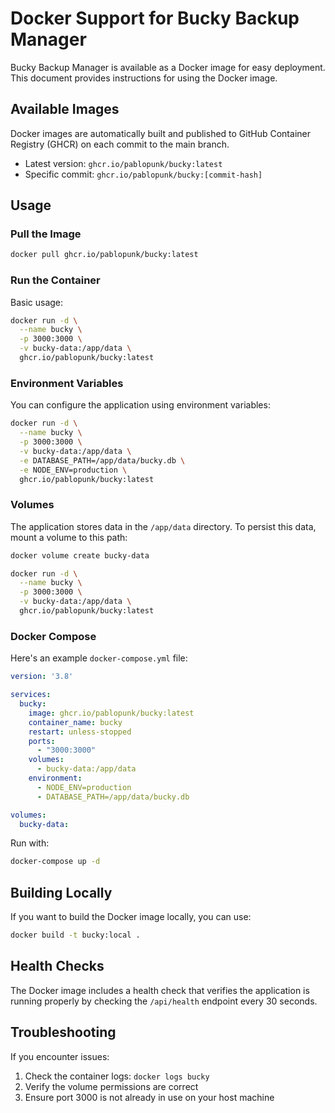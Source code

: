 # Docker Support for Bucky Backup Manager

Bucky Backup Manager is available as a Docker image for easy deployment. This document provides instructions for using the Docker image.

## Available Images

Docker images are automatically built and published to GitHub Container Registry (GHCR) on each commit to the main branch.

- Latest version: `ghcr.io/pablopunk/bucky:latest`
- Specific commit: `ghcr.io/pablopunk/bucky:[commit-hash]`

## Usage

### Pull the Image

```bash
docker pull ghcr.io/pablopunk/bucky:latest
```

### Run the Container

Basic usage:

```bash
docker run -d \
  --name bucky \
  -p 3000:3000 \
  -v bucky-data:/app/data \
  ghcr.io/pablopunk/bucky:latest
```

### Environment Variables

You can configure the application using environment variables:

```bash
docker run -d \
  --name bucky \
  -p 3000:3000 \
  -v bucky-data:/app/data \
  -e DATABASE_PATH=/app/data/bucky.db \
  -e NODE_ENV=production \
  ghcr.io/pablopunk/bucky:latest
```

### Volumes

The application stores data in the `/app/data` directory. To persist this data, mount a volume to this path:

```bash
docker volume create bucky-data

docker run -d \
  --name bucky \
  -p 3000:3000 \
  -v bucky-data:/app/data \
  ghcr.io/pablopunk/bucky:latest
```

### Docker Compose

Here's an example `docker-compose.yml` file:

```yaml
version: '3.8'

services:
  bucky:
    image: ghcr.io/pablopunk/bucky:latest
    container_name: bucky
    restart: unless-stopped
    ports:
      - "3000:3000"
    volumes:
      - bucky-data:/app/data
    environment:
      - NODE_ENV=production
      - DATABASE_PATH=/app/data/bucky.db

volumes:
  bucky-data:
```

Run with:

```bash
docker-compose up -d
```

## Building Locally

If you want to build the Docker image locally, you can use:

```bash
docker build -t bucky:local .
```

## Health Checks

The Docker image includes a health check that verifies the application is running properly by checking the `/api/health` endpoint every 30 seconds.

## Troubleshooting

If you encounter issues:

1. Check the container logs: `docker logs bucky`
2. Verify the volume permissions are correct
3. Ensure port 3000 is not already in use on your host machine 